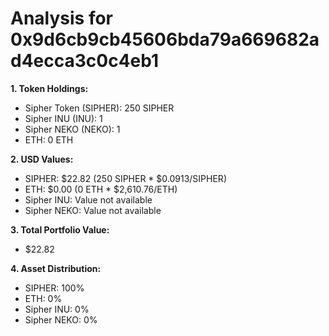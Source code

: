 # Analysis for 0x9d6cb9cb45606bda79a669682ad4ecca3c0c4eb1

**1. Token Holdings:**
- Sipher Token (SIPHER): 250 SIPHER
- Sipher INU (INU): 1
- Sipher NEKO (NEKO): 1
- ETH: 0 ETH

**2. USD Values:**
- SIPHER: $22.82 (250 SIPHER * $0.0913/SIPHER)
- ETH: $0.00 (0 ETH * $2,610.76/ETH)
- Sipher INU: Value not available
- Sipher NEKO: Value not available

**3. Total Portfolio Value:**
- $22.82

**4. Asset Distribution:**
- SIPHER: 100%
- ETH: 0%
- Sipher INU: 0%
- Sipher NEKO: 0%
